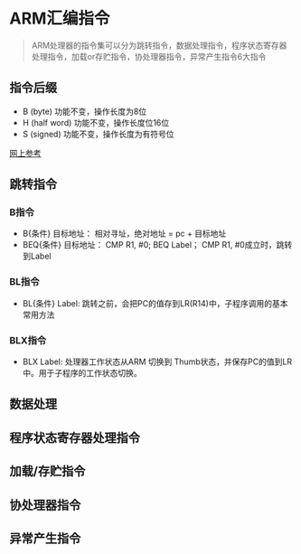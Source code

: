 # ARM汇编指令

> ARM处理器的指令集可以分为跳转指令，数据处理指令，程序状态寄存器处理指令，加载or存贮指令，协处理器指令，异常产生指令6大指令

## 指令后缀

- B (byte) 功能不变，操作长度为8位
- H (half word) 功能不变，操作长度位16位
- S (signed) 功能不变，操作长度为有符号位

[网上参考](https://www.cnblogs.com/huhu0013/p/4103055.html)

## 跳转指令

### B指令

- B{条件} 目标地址： 相对寻址，绝对地址 = pc + 目标地址
- BEQ{条件} 目标地址： CMP R1, #0;  BEQ Label； CMP R1, #0成立时，跳转到Label

### BL指令

- BL{条件} Label: 跳转之前，会把PC的值存到LR(R14)中，子程序调用的基本常用方法

### BLX指令

- BLX Label: 处理器工作状态从ARM 切换到 Thumb状态，并保存PC的值到LR中。用于子程序的工作状态切换。

## 数据处理

## 程序状态寄存器处理指令

## 加载/存贮指令

## 协处理器指令

## 异常产生指令